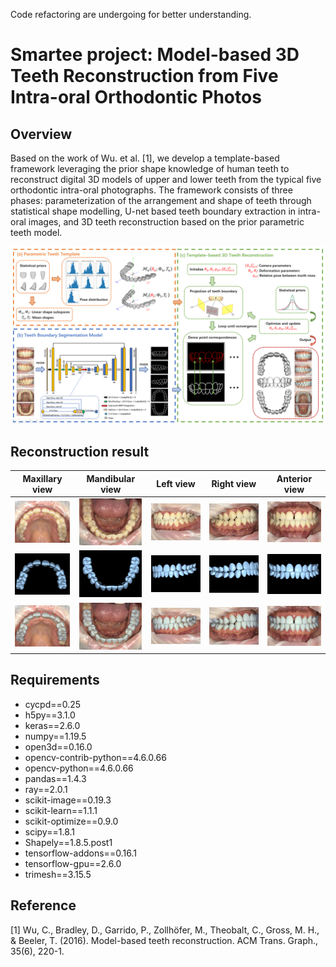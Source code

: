 Code refactoring are undergoing for better understanding.

# Smartee project: Model-based 3D Teeth Reconstruction from Five Intra-oral Orthodontic Photos

## Overview
Based on the work of Wu. et al. [1], we develop a template-based framework leveraging the prior shape knowledge of human teeth to reconstruct digital 3D models of upper and lower teeth from the typical five orthodontic intra-oral photographs. The framework consists of three phases: parameterization of the arrangement and shape of teeth through statistical shape modelling, U-net based teeth boundary extraction in intra-oral images, and 3D teeth reconstruction based on the prior parametric teeth model.
<p align="center">
    <img src=".\demo\assets\teeth_reconstruction_framework.png" alt="teeth reconstruction framework" width="800"/>
</p>

## Reconstruction result

Maxillary view |  Mandibular view | Left view | Right view | Anterior view
:----:|:----:|:----:|:----:|:----:
<img src=".\seg\valid\image\1-0.png" alt="orthodontic photo: maxillary view" width="100"/>|<img src=".\seg\valid\image\1-1.png" alt="orthodontic photo: mandibular view" width="100"/>|<img src=".\seg\valid\image\1-2.png" alt="orthodontic photo: left view" width="100"/>|<img src=".\seg\valid\image\1-3.png" alt="orthodontic photo: right view" width="100"/>|<img src=".\seg\valid\image\1-4.png" alt="orthodontic photo: anterior view" width="100"/>
<img src=".\demo\visualization\mesh-tag=1-PHOTO.UPPER.png" alt="reconstructed teeth: maxillary view" width="100"/>|<img src=".\demo\visualization\mesh-tag=1-PHOTO.LOWER.png" alt="reconstructed teeth: mandibular view" width="100"/>|<img src=".\demo\visualization\mesh-tag=1-PHOTO.LEFT.png" alt="reconstructed teeth: left view" width="100"/>|<img src=".\demo\visualization\mesh-tag=1-PHOTO.RIGHT.png" alt="reconstructed teeth: right view" width="100"/>|<img src=".\demo\visualization\mesh-tag=1-PHOTO.FRONTAL.png" alt="reconstructed teeth: anterior view" width="100"/>
<img src=".\demo\visualization\overlay-tag=1-PHOTO.UPPER.png" alt="projection: maxillary view" width="100"/>|<img src=".\demo\visualization\overlay-tag=1-PHOTO.LOWER.png" alt="projection teeth: mandibular view" width="100"/>|<img src=".\demo\visualization\overlay-tag=1-PHOTO.LEFT.png" alt="projection teeth: left view" width="100"/>|<img src=".\demo\visualization\overlay-tag=1-PHOTO.RIGHT.png" alt="projection teeth: right view" width="100"/>|<img src=".\demo\visualization\overlay-tag=1-PHOTO.FRONTAL.png" alt="projection teeth: anterior view" width="100"/>


## Requirements
- cycpd==0.25
- h5py==3.1.0
- keras==2.6.0
- numpy==1.19.5
- open3d==0.16.0
- opencv-contrib-python==4.6.0.66
- opencv-python==4.6.0.66
- pandas==1.4.3
- ray==2.0.1
- scikit-image==0.19.3
- scikit-learn==1.1.1
- scikit-optimize==0.9.0
- scipy==1.8.1
- Shapely==1.8.5.post1
- tensorflow-addons==0.16.1
- tensorflow-gpu==2.6.0
- trimesh==3.15.5


## Reference
[1] Wu, C., Bradley, D., Garrido, P., Zollhöfer, M., Theobalt, C., Gross, M. H., & Beeler, T. (2016). Model-based teeth reconstruction. ACM Trans. Graph., 35(6), 220-1.



